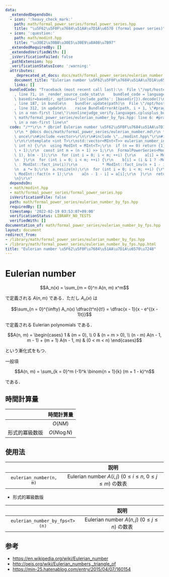 ```yaml
---
data:
  _extendedDependsOn:
  - icon: ':heavy_check_mark:'
    path: math/formal_power_series/formal_power_series.hpp
    title: "\u5F62\u5F0F\u7684\u51AA\u7D1A\u6570 (formal power series)"
  - icon: ':question:'
    path: math/modint.hpp
    title: "\u30E2\u30B8\u30E5\u30E9\u8A08\u7B97"
  _extendedRequiredBy: []
  _extendedVerifiedWith: []
  _isVerificationFailed: false
  _pathExtension: hpp
  _verificationStatusIcon: ':warning:'
  attributes:
    _deprecated_at_docs: docs/math/formal_power_series/eulerian_number.md
    document_title: "Eulerian number \u5F62\u5F0F\u7684\u51AA\u7D1A\u6570\u7248"
    links: []
  bundledCode: "Traceback (most recent call last):\n  File \"/opt/hostedtoolcache/Python/3.10.2/x64/lib/python3.10/site-packages/onlinejudge_verify/documentation/build.py\"\
    , line 71, in _render_source_code_stat\n    bundled_code = language.bundle(stat.path,\
    \ basedir=basedir, options={'include_paths': [basedir]}).decode()\n  File \"/opt/hostedtoolcache/Python/3.10.2/x64/lib/python3.10/site-packages/onlinejudge_verify/languages/cplusplus.py\"\
    , line 187, in bundle\n    bundler.update(path)\n  File \"/opt/hostedtoolcache/Python/3.10.2/x64/lib/python3.10/site-packages/onlinejudge_verify/languages/cplusplus_bundle.py\"\
    , line 312, in update\n    raise BundleErrorAt(path, i + 1, \"#pragma once found\
    \ in a non-first line\")\nonlinejudge_verify.languages.cplusplus_bundle.BundleErrorAt:\
    \ math/formal_power_series/eulerian_number_by_fps.hpp: line 6: #pragma once found\
    \ in a non-first line\n"
  code: "/**\r\n * @brief Eulerian number \u5F62\u5F0F\u7684\u51AA\u7D1A\u6570\u7248\
    \r\n * @docs docs/math/formal_power_series/eulerian_number.md\r\n */\r\n\r\n#pragma\
    \ once\r\n#include <vector>\r\n\r\n#include \"../modint.hpp\"\r\n#include \"formal_power_series.hpp\"\
    \r\n\r\ntemplate <int T>\r\nstd::vector<MInt<T>> eulerian_number_init_by_fps(const\
    \ int n) {\r\n  using ModInt = MInt<T>;\r\n  if (n == 0) return {1};\r\n  ModInt::init(n\
    \ + 1);\r\n  const int m = (n + 1) >> 1;\r\n  FormalPowerSeries<ModInt> a(m -\
    \ 1), b(m - 1);\r\n  for (int i = 0; i < m; ++i) {\r\n    a[i] = ModInt(i + 1).pow(n);\r\
    \n  }\r\n  for (int i = 0; i < m; ++i) {\r\n    b[i] = (i & 1 ? -ModInt::fact_inv(i)\
    \ : ModInt::fact_inv(i))\r\n           * ModInt::fact_inv(n + 1 - i);\r\n  }\r\
    \n  a *= b;\r\n  a.resize(n);\r\n  for (int i = 0; i < m; ++i) {\r\n    a[i] *=\
    \ ModInt::fact(n + 1);\r\n    a[n - 1 - i] = a[i];\r\n  }\r\n  return a.coef;\r\
    \n}\r\n"
  dependsOn:
  - math/modint.hpp
  - math/formal_power_series/formal_power_series.hpp
  isVerificationFile: false
  path: math/formal_power_series/eulerian_number_by_fps.hpp
  requiredBy: []
  timestamp: '2022-02-19 03:53:07+09:00'
  verificationStatus: LIBRARY_NO_TESTS
  verifiedWith: []
documentation_of: math/formal_power_series/eulerian_number_by_fps.hpp
layout: document
redirect_from:
- /library/math/formal_power_series/eulerian_number_by_fps.hpp
- /library/math/formal_power_series/eulerian_number_by_fps.hpp.html
title: "Eulerian number \u5F62\u5F0F\u7684\u51AA\u7D1A\u6570\u7248"
---
```

# Eulerian number

$$A_n(x) = \sum_{m = 0}^n A(n, m) x^m$$

で定義される $A(n, m)$ である．ただし $A_n(x)$ は

$$\sum_{n = 0}^{\infty} A_n(x) \dfrac{t^n}{t!} = \dfrac{x - 1}{x - e^{(x - 1)t}}$$

で定義される Eulerian polynomials である．

$$A(n, m) = \begin{cases} 1 & (m = 0), \\ 0 & (n = m > 0), \\ (n - m) A(n - 1, m - 1) + (m + 1) A(n - 1, m) & (0 < m < n) \end{cases}$$

という漸化式をもつ．

一般項

$$A(n, m) = \sum_{k = 0}^m (-1)^k \binom{n + 1}{k} (m + 1 - k)^n$$

である．


## 時間計算量

||時間計算量|
|:--:|:--:|
||$O(NM)$|
|形式的冪級数版|$O(N\log{N})$|


## 使用法

||説明|
|:--:|:--:|
|`eulerian_number(n, m)`|Eulerian number $A(i, j)$ ($0 \leq i \leq n,\ 0 \leq j \leq m$) の数表|

- 形式的冪級数版

||説明|
|:--:|:--:|
|`eulerian_number_by_fps<T>(n)`|Eulerian number $A(n, j)$ ($0 \leq j \leq n$) の数表|


## 参考

- https://en.wikipedia.org/wiki/Eulerian_number
- http://oeis.org/wiki/Eulerian_numbers,_triangle_of
- https://min-25.hatenablog.com/entry/2015/04/07/160154
